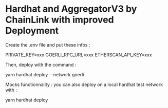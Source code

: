 # Hardhat and AggregatorV3 by ChainLink with improved Deployment

Create the .env file and put these infos :

PRIVATE_KEY=xxx
GOERLI_RPC_URL=xxx
ETHERSCAN_API_KEY=xxx

Then, deploy with the command : 

yarn hardhat deploy --network goerli

Mocks functionnality : you can also deploy on a local hardhat test network with :

yarn hardhat deploy
